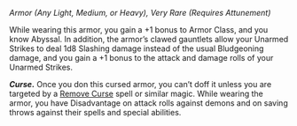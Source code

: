 _Armor (Any Light, Medium, or Heavy), Very Rare (Requires Attunement)_

While wearing this armor, you gain a +1 bonus to Armor Class, and you know Abyssal. In addition, the armor’s clawed gauntlets allow your Unarmed Strikes to deal 1d8 Slashing damage instead of the usual Bludgeoning damage, and you gain a +1 bonus to the attack and damage rolls of your Unarmed Strikes.

**_Curse._** Once you don this cursed armor, you can’t doff it unless you are targeted by a [Remove Curse](https://www.dndbeyond.com/spells/2618943-remove-curse) spell or similar magic. While wearing the armor, you have Disadvantage on attack rolls against demons and on saving throws against their spells and special abilities.